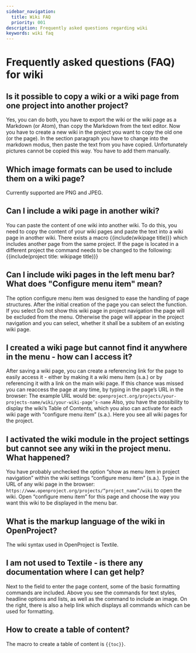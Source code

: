 ```yaml
---
sidebar_navigation:
  title: Wiki FAQ
  priority: 001
description: Frequently asked questions regarding wiki
keywords: wiki faq
---
```


# Frequently asked questions (FAQ) for wiki

## Is it possible to copy a wiki or a wiki page from one project into another project?

Yes, you can do both, you have to export the wiki or the wiki page as a Markdown (or Atom), than copy the Markdown from the text editor. Now you have to create a new wiki in the project you want to copy the old one (or the page). In the section paragraph you have to change into the markdown modus, then paste the text from you have copied. Unfortunately pictures cannot be copied this way. You have to add them manually.

## Which image formats can be used to include them on a wiki page?

Currently supported are PNG and JPEG.

## Can I include a wiki page in another wiki?

You can paste the content of one wiki into another wiki. To do this, you need to copy the content of your wiki pages and paste the text into a wiki page in another wiki.
There exists a macro {{include(wikipage title)}} which includes another page from the same project.
If the page is located in a different project the command needs to be changed to the following: {{include(project title: wikipage title)}}

## Can I include wiki pages in the left menu bar? What does "Configure menu item" mean?

The option configure menu item was designed to ease the handling of page structures.
After the initial creation of the page you can select the function. If you select Do not show this wiki page in project navigation the page will be excluded from the menu.
Otherwise the page will appear in the project navigation and you can select, whether it shall be a subitem of an existing wiki page.

## I created a wiki page but cannot find it anywhere in the menu - how can I access it?

After saving a wiki page, you can create a referencing link for the page to easily access it - either by making it a wiki menu item (s.a.) or by referencing it with a link on the main wiki page. If this chance was missed you can reaccess the page at any time, by typing in the page’s URL in the browser:
The example URL would be: `openproject.org/projects/your-projects-name/wiki/your-wiki-page’s-name`
Also, you have the possibility to display the wiki’s Table of Contents, which you also can activate for each wiki page with “configure menu item” (s.a.). Here you see all wiki pages for the project.

## I activated the wiki module in the project settings but cannot see any wiki in the project menu. What happened?

You have probably unchecked the option “show as menu item in project navigation” within the wiki settings “configure menu item” (s.a.). Type in the URL of any wiki page in the browser: `https://www.openproject.org/projects/“project_name”/wiki` to open the wiki. Open “configure menu item” for this page and choose the way you want this wiki to be displayed in the menu bar.

## What is the markup language of the wiki in OpenProject?

The wiki syntax used in OpenProject is Textile.

## I am not used to Textile - is there any documentation where I can get help?

Next to the field to enter the page content, some of the basic formatting commands are included.
Above you see the commands for text styles, headline options and lists, as well as the command to include an image.
On the right, there is also a help link which displays all commands which can be used for formatting.

## How to create a table of content?

The macro to create a table of content is `{{toc}}`.
